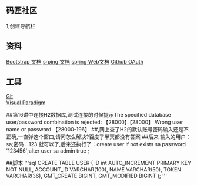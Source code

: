 ## 码匠社区
1,创建导航栏



## 资料
[Bootstrap 文档](https://v3.bootcss.com/getting-started/#download)
[](https://v3.bootcss.com/components/#navbar-default)
[srping 文档](https://spring.io/guides)
[spring Web文档](https://spring.io/guides/gs/serving-web-content/)
[Github OAuth](https://developer.github.com/apps/building-oauth-apps/)



## 工具
[Git](https://git-scm.com/download)   
[Visual Paradigm](https://www.visual-paradigm.com)   

##第16讲中连接H2数据库,测试连接的时候提示The specified database user/password combination is rejected: 【28000】【28000】 Wrong user name or password 【28000-196】
##,网上查了H2的默认账号密码输入还是不正确,一直弹这个窗口,请问怎么解决?百度了半天都没有答案
##后来 输入的用户：sa;密码：123 就可以了,后来还执行了：create user if not exists sa password '123456';alter user sa admin true ;
                
##脚本
'''sql
CREATE TABLE USER
(
    ID int AUTO_INCREMENT PRIMARY KEY NOT NULL,
    ACCOUNT_ID VARCHAR(100),
    NAME VARCHAR(50),
    TOKEN VARCHAR(36),
    GMT_CREATE BIGINT,
    GMT_MODIFIED BIGINT
);
'''                